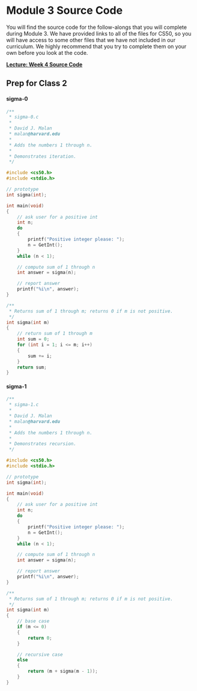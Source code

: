 # Module 3 Source Code
You will find the source code for the follow-alongs that you will complete during Module 3.  We have provided links to all of the files for CS50, so you will have access to some other files that we have not included in our curriculum. We highly recommend that you try to complete them on your own before you look at the code.  

<a href="http://cdn.cs50.net/2015/fall/lectures/4/m/src4m/" target="_blank"><b>Lecture: Week 4 Source Code</b></a>


## Prep for Class 2

#### sigma-0

```c
/**
 * sigma-0.c
 *
 * David J. Malan
 * malan@harvard.edu
 *
 * Adds the numbers 1 through n.
 *
 * Demonstrates iteration.
 */

#include <cs50.h>
#include <stdio.h>

// prototype
int sigma(int);

int main(void)
{
    // ask user for a positive int
    int n;
    do
    {
        printf("Positive integer please: ");
        n = GetInt();
    }
    while (n < 1);

    // compute sum of 1 through n
    int answer = sigma(n);

    // report answer
    printf("%i\n", answer);
}

/**
 * Returns sum of 1 through m; returns 0 if m is not positive.
 */
int sigma(int m)
{
    // return sum of 1 through m
    int sum = 0;
    for (int i = 1; i <= m; i++)
    {
        sum += i;
    }
    return sum;
}
```
#### sigma-1

```c
/**
 * sigma-1.c
 *
 * David J. Malan
 * malan@harvard.edu
 *
 * Adds the numbers 1 through n.
 *
 * Demonstrates recursion.
 */

#include <cs50.h>
#include <stdio.h>

// prototype
int sigma(int);

int main(void)
{
    // ask user for a positive int
    int n;
    do
    {
        printf("Positive integer please: ");
        n = GetInt();
    }
    while (n < 1);

    // compute sum of 1 through n
    int answer = sigma(n);

    // report answer
    printf("%i\n", answer);
}

/**
 * Returns sum of 1 through m; returns 0 if m is not positive.
 */
int sigma(int m)
{
    // base case
    if (m <= 0)
    {
        return 0;
    }

    // recursive case
    else
    {
        return (m + sigma(m - 1));
    }
}
```
















